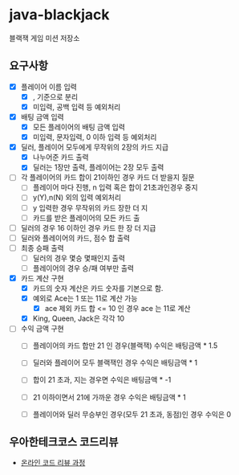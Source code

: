 # java-blackjack
블랙잭 게임 미션 저장소

## 요구사항
 + [x] 플레이어 이름 입력
    + [x] , 기준으로 분리
    + [x] 미입력, 공백 입력 등 예외처리
 + [x] 배팅 금액 입력
    + [x] 모든 플레이어의 배팅 금액 입력
    + [x] 미입력, 문자입력, 0 이하 입력 등 예외처리
 + [x] 딜러, 플레이어 모두에게 무작위의 2장의 카드 지급
    + [x] 나누어준 카드 출력
    + [x] 딜러는 1장만 출력, 플레이어는 2장 모두 출력
 + [ ] 각 플레이어의 카드 합이 21이하인 경우 카드 더 받을지 질문
    + [ ] 플레이어 마다 진행, n 입력 혹은 합이 21초과인경우 중지
    + [ ] y(Y),n(N) 외의 입력 예외처리
    + [ ] y 입력한 경우 무작위의 카드 장한 더 지
    + [ ] 카드를 받은 플레이어의 모든 카드 출
 + [ ] 딜러의 경우 16 이하인 경우 카드 한 장 더 지급
 + [ ] 딜러와 플레이어의 카드, 점수 합 출력
 + [ ] 최종 승패 출력
    + [ ] 딜러의 경우 몇승 몇패인지 출력
    + [ ] 플레이어의 경우 승/패 여부만 출력
 + [x] 카드 계산 구현
    + [x] 카드의 숫자 계산은 카드 숫자를 기본으로 함.
    + [x] 예외로 Ace는 1 또는 11로 계산 가능
        + [x] ace 제외 카드 합 <= 10 인 경우 ace 는 11로 계산
    + [x] King, Queen, Jack은 각각 10
 + [ ] 수익 금액 구현 
    + [ ] 플레이어의 카드 합만 21 인 경우(블랙잭) 수익은 배팅금액 * 1.5
    + [ ] 딜러와 플레이어 모두 블랙잭인 경우 수익은 배팅금액 * 1
    + [ ] 합이 21 초과, 지는 경우면 수익은 배팅금액 * -1
    + [ ] 21 이하이면서 21에 가까운 경우 수익은 배팅금액 * 1
    + [ ] 플레이어와 딜러 무승부인 경우(모두 21 초과, 동점)인 경우 수익은 0


## 우아한테크코스 코드리뷰
* [온라인 코드 리뷰 과정](https://github.com/woowacourse/woowacourse-docs/blob/master/maincourse/README.md)